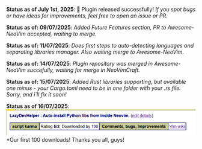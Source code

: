 <b>Status as of July 1st, 2025</b>:
🎉 Plugin released successfully!
*If you spot bugs or have ideas for improvements, feel free to open an issue or PR.*

<b>Status as of: 09/07/2025</b>:
*Added Future Features section, PR to Awesome-NeoVim accepted, waiting to merge.*


<b>Status as of: 11/07/2025</b>:
*Does first steps to auto-detecting languages and separating libraries manager. Also waiting merge to Awesome-NeoVim.*

<b>Status as of: 14/07/2025</b>:
*Plugin repository was merged in Awesome-NeoVim succefully, waiting for merge in NeoVimCraft.*

<b>Status as of: 15/07/2025</b>:
*Added Rust libraries supporting, but available one minus - your Cargo.toml need to be in one folder with your .rs file. Sorry, and i`ll fix it soon!*

<b>Status as of 16/07/2025</b>:
![downloads screenshot](images/downloads.png)
*Our first 100 downloads! Thanks you all, guys!
